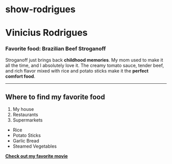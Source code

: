 # show-rodrigues
# Vinicius Rodrigues
### Favorite food: Brazilian Beef Stroganoff
Stroganoff just brings back **childhood memories**. My mom used to make it all the time, and I absolutely love it. The creamy tomato sauce, tender beef, and rich flavor mixed with rice and potato sticks make it the **perfect comfort food**.

---

## Where to find my favorite food
1. My house
2. Restaurants
3. Supermarkets

* Rice
* Potato Sticks
* Garlic Bread
* Steamed Vegetables

**[Check out my favorite movie](MyMovie.md)**